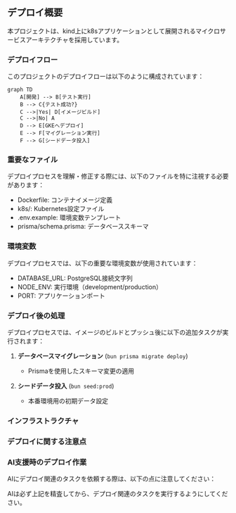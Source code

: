 ## デプロイ概要

本プロジェクトは、kind上にk8sアプリケーションとして展開されるマイクロサービスアーキテクチャを採用しています。

### デプロイフロー

このプロジェクトのデプロイフローは以下のように構成されています：

```mermaid
graph TD
    A[開発] --> B[テスト実行]
    B --> C{テスト成功?}
    C -->|Yes| D[イメージビルド]
    C -->|No| A
    D --> E[GKEへデプロイ]
    E --> F[マイグレーション実行]
    F --> G[シードデータ投入]
```

### 重要なファイル

デプロイプロセスを理解・修正する際には、以下のファイルを特に注視する必要があります：

- Dockerfile: コンテナイメージ定義
- k8s/: Kubernetes設定ファイル
- .env.example: 環境変数テンプレート
- prisma/schema.prisma: データベーススキーマ

### 環境変数

デプロイプロセスでは、以下の重要な環境変数が使用されています：

- DATABASE_URL: PostgreSQL接続文字列
- NODE_ENV: 実行環境（development/production）
- PORT: アプリケーションポート

### デプロイ後の処理

デプロイプロセスでは、イメージのビルドとプッシュ後に以下の追加タスクが実行されます：

1. **データベースマイグレーション** (`bun prisma migrate deploy`)
   - Prismaを使用したスキーマ変更の適用

2. **シードデータ投入** (`bun seed:prod`)
   - 本番環境用の初期データ設定

### インフラストラクチャ


### デプロイに関する注意点

### AI支援時のデプロイ作業

AIにデプロイ関連のタスクを依頼する際は、以下の点に注意してください：

AIは必ず上記を精査してから、デプロイ関連のタスクを実行するようにしてください。